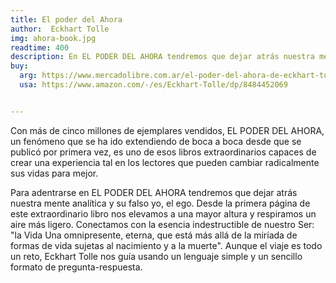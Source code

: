 ```yaml
---
title: El poder del Ahora
author:  Eckhart Tolle
img: ahora-book.jpg
readtime: 400
description: En EL PODER DEL AHORA tendremos que dejar atrás nuestra mente analítica y su falso yo, el ego.
buy: 
  arg: https://www.mercadolibre.com.ar/el-poder-del-ahora-de-eckhart-tolle-editorial-grijalbo-2012/p/MLA20751386#polycard_client=search-nordic&searchVariation=MLA20751386&position=4&search_layout=stack&type=product&tracking_id=79940441-775c-4e59-8fcd-bae08249d44e&wid=MLA1446807699&sid=search
  usa: https://www.amazon.com/-/es/Eckhart-Tolle/dp/8484452069


---
```


Con más de cinco millones de ejemplares vendidos, EL PODER DEL AHORA, un fenómeno que se ha ido extendiendo de boca a boca desde que se publicó por primera vez, es uno de esos libros extraordinarios capaces de crear una experiencia tal en los lectores que pueden cambiar radicalmente sus vidas para mejor.

Para adentrarse en EL PODER DEL AHORA tendremos que dejar atrás nuestra mente analítica y su falso yo, el ego. Desde la primera página de este extraordinario libro nos elevamos a una mayor altura y respiramos un aire más ligero. Conectamos con la esencia indestructible de nuestro Ser: "la Vida Una omnipresente, eterna, que está más allá de la miríada de formas de vida sujetas al nacimiento y a la muerte". Aunque el viaje es todo un reto, Eckhart Tolle nos guía usando un lenguaje simple y un sencillo formato de pregunta-respuesta.